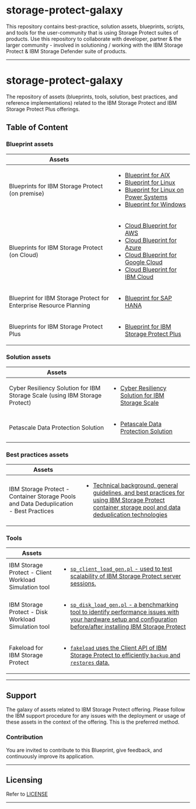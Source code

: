 # storage-protect-galaxy
This repository contains best-practice, solution assets, blueprints, scripts, and tools for the user-community that is using Storage Protect suites of products. Use this repository to collaborate with developer, partner &amp; the larger community - involved in solutioning / working with the IBM Storage Protect &amp; IBM Storage Defender suite of products.

-----

# storage-protect-galaxy

The repository of assets (blueprints, tools, solution, best practices, and reference implementations) related to the IBM Storage Protect and IBM Storage Protect Plus offerings.

## Table of Content

### Blueprint assets
| Assets    |        |
|-----------|--------|
| Blueprints for IBM Storage Protect (on premise) | <ul><li>[Blueprint for AIX](./blueprint/storage-protect/docs/aix/0.3-table-of-content.md)</li><li>[Blueprint for Linux](https://www.ibm.com/support/pages/system/files/inline-files/srv_blueprint_xlinux_v51.pdf)</li><li>[Blueprint for Linux on Power Systems](https://www.ibm.com/support/pages/system/files/inline-files/srv_blueprint_plinux_v44.pdf)</li><li>[Blueprint for Windows](https://www.ibm.com/support/pages/system/files/inline-files/sp_blueprint_windows_v5.pdf) </li></ul> |
| Blueprints for IBM Storage Protect (on Cloud) | <ul><li> [Cloud Blueprint for AWS](https://www.ibm.com/support/pages/system/files/inline-files/IBM%20Spectrum%20Protect%20Cloud%20Blueprint%20for%20Amazon%20Web%20Services%20V2.1.pdf)</li><li>[Cloud Blueprint for Azure](https://www.ibm.com/support/pages/system/files/inline-files/IBM%20Spectrum%20Protect%20Cloud%20Blueprint%20for%20Microsoft%20Azure%20V2.0.pdf)</li><li>[Cloud Blueprint for Google Cloud](https://www.ibm.com/support/pages/system/files/inline-files/IBM%20Spectrum%20Protect%20Cloud%20Blueprint%20for%20Google%20Cloud%20V2.0.1.pdf)</li><li>[Cloud Blueprint for IBM Cloud](https://www.ibm.com/support/pages/system/files/inline-files/IBM%20Spectrum%20Protect%20Cloud%20Blueprint%20for%20IBM%20Cloud%20V2.0.pdf)</li></ul>|
| Blueprint for IBM Storage Protect for Enterprise Resource Planning | <ul><li>[Blueprint for SAP HANA](https://www.ibm.com/support/pages/system/files/inline-files/Blueprint_IBM%20Spectrum%20Protect%20for%20ERP%20SAP%20HANA_V1.1.pdf)</li></ul> |
| Blueprints for IBM Storage Protect Plus | <ul><li> [Blueprint for IBM Storage Protect Plus](https://www.ibm.com/support/pages/system/files/inline-files/Spectrum%20Protect%20Plus%20Blueprints%2010-1-12.zip) </li></ul> |

### Solution assets
| Assets    |        |
|-----------|--------|
| Cyber Resiliency Solution for IBM Storage Scale (using IBM Storage Protect) | <ul><li>[Cyber Resiliency Solution for IBM Storage Scale](https://github.com/IBM/storage-protect-galaxy/blob/hampi-0.5-draft/solutions/cyber-resiliency-solution-for-storage-scale/Cyber%20Resiliency%20Solution%20for%20IBM%20Storage%20Scale.md)</li></ul> |
| Petascale Data Protection Solution | <ul><li>[Petascale Data Protection Solution](https://github.com/IBM/storage-protect-galaxy/blob/hampi-0.5-draft/solutions/petascale-data-protection/Petascale%20Data%20Protection.md)</li></ul> |

### Best practices assets
| Assets    |        |
|-----------|--------|
|IBM Storage Protect - Container Storage Pools and Data Deduplication - Best Practices | <ul><li>[Technical background, general guidelines, and best practices for using IBM Storage Protect container storage pool and data deduplication technologies](https://github.com/IBM/storage-protect-galaxy/blob/hampi-0.5-draft/best-practices/storage-protect/Container%20Storage%20Pools%20-%20Best%20Practices/Storage%20Protect%20Container%20Storage%20Pools%20-%20Best%20Practices.md)</li></ul> |


### Tools
| Assets    |        |
|-----------|--------|
| IBM Storage Protect - Client Workload Simulation tool | <ul><li>[`sp_client_load_gen.pl` - used to test scalability of IBM Storage Protect server sessions.](./tools/sp-load-generator/README.md)</li></ul> | 
| IBM Storage Protect - Disk Workload Simulation tool | <ul><li>[`sp_disk_load_gen.pl` - a benchmarking tool to identify performance issues with your hardware setup and configuration before/after installing IBM Storage Protect](./tools/sp-load-generator/README.md)</li></ul> | 
| Fakeload for IBM Storage Protect | <ul><li>[`fakeload` uses the Client API of IBM Storage Protect to efficiently `backup` and `restores` data.](./tools/sp-load-generator/sp-fakeload/README.md) </li></ul> |

---
## Support
The galaxy of assets related to IBM Storage Protect offering. Please follow the IBM support procedure for any issues with the deployment or usage of these assets in the context of the offering. This is the preferred method.

### Contribution

You are invited to contribute to this Blueprint, give feedback, and continuously improve its application.

---
## Licensing

Refer to [LICENSE](./LICENSE)

---